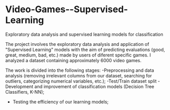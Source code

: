 # Video-Games--Supervised-Learning
Exploratory data analysis and supervised learning models for classification

The project involves the exploratory data analysis and application of "Supervised Learning" models with the aim of predicting evaluations (good, great, medium, bad, etc.) made by users of diferent specific games. I analyzed a dataset containing approximately 6000 video games.

The work is divided into the following stages:
  -Preprocessing and data analysis (removing irrelevant columns from our dataset, searching for outliers, categorizing numerical variables, etc.);
  -Test/Train dataset split
  -Development and improvement of classification models (Decision Tree Classifiers, K-NN);
  -  Testing the efficiency of our learning models;
  
